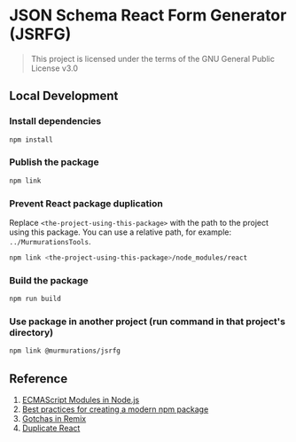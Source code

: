 # JSON Schema React Form Generator (JSRFG)

> This project is licensed under the terms of the GNU General Public License v3.0

## Local Development

### Install dependencies

```sh
npm install
```

### Publish the package

```sh
npm link
```

### Prevent React package duplication

Replace `<the-project-using-this-package>` with the path to the project using this package. You can use a relative path, for example: `../MurmurationsTools`.

```sh
npm link <the-project-using-this-package>/node_modules/react
```

### Build the package

```sh
npm run build
```

### Use package in another project (run command in that project's directory)

```sh
npm link @murmurations/jsrfg
```

## Reference

1. [ECMAScript Modules in Node.js](https://www.typescriptlang.org/docs/handbook/esm-node.html)
2. [Best practices for creating a modern npm package](https://snyk.io/blog/best-practices-create-modern-npm-package/)
3. [Gotchas in Remix](https://remix.run/docs/en/main/pages/gotchas)
4. [Duplicate React](https://legacy.reactjs.org/warnings/invalid-hook-call-warning.html#duplicate-react)
